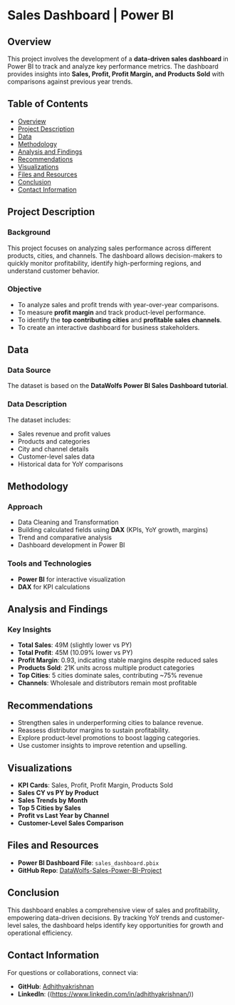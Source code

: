 # Sales Dashboard | Power BI  

## Overview  
This project involves the development of a **data-driven sales dashboard** in Power BI to track and analyze key performance metrics. The dashboard provides insights into **Sales, Profit, Profit Margin, and Products Sold** with comparisons against previous year trends.  

## Table of Contents  
- [Overview](#overview)  
- [Project Description](#project-description)  
- [Data](#data)  
- [Methodology](#methodology)  
- [Analysis and Findings](#analysis-and-findings)  
- [Recommendations](#recommendations)  
- [Visualizations](#visualizations)  
- [Files and Resources](#files-and-resources)  
- [Conclusion](#conclusion)  
- [Contact Information](#contact-information)  

## Project Description  
### Background  
This project focuses on analyzing sales performance across different products, cities, and channels. The dashboard allows decision-makers to quickly monitor profitability, identify high-performing regions, and understand customer behavior.  

### Objective  
- To analyze sales and profit trends with year-over-year comparisons.  
- To measure **profit margin** and track product-level performance.  
- To identify the **top contributing cities** and **profitable sales channels**.  
- To create an interactive dashboard for business stakeholders.  

## Data  
### Data Source  
The dataset is based on the **DataWolfs Power BI Sales Dashboard tutorial**.  

### Data Description  
The dataset includes:  
- Sales revenue and profit values  
- Products and categories  
- City and channel details  
- Customer-level sales data  
- Historical data for YoY comparisons  

## Methodology  
### Approach  
- Data Cleaning and Transformation  
- Building calculated fields using **DAX** (KPIs, YoY growth, margins)  
- Trend and comparative analysis  
- Dashboard development in Power BI  

### Tools and Technologies  
- **Power BI** for interactive visualization  
- **DAX** for KPI calculations  

## Analysis and Findings  
### Key Insights  
- **Total Sales**: 49M (slightly lower vs PY)  
- **Total Profit**: 45M (10.09% lower vs PY)  
- **Profit Margin**: 0.93, indicating stable margins despite reduced sales  
- **Products Sold**: 21K units across multiple product categories  
- **Top Cities**: 5 cities dominate sales, contributing ~75% revenue  
- **Channels**: Wholesale and distributors remain most profitable  

## Recommendations  
- Strengthen sales in underperforming cities to balance revenue.  
- Reassess distributor margins to sustain profitability.  
- Explore product-level promotions to boost lagging categories.  
- Use customer insights to improve retention and upselling.  

## Visualizations  
- **KPI Cards**: Sales, Profit, Profit Margin, Products Sold  
- **Sales CY vs PY by Product**  
- **Sales Trends by Month**  
- **Top 5 Cities by Sales**  
- **Profit vs Last Year by Channel**  
- **Customer-Level Sales Comparison**  

## Files and Resources  
- **Power BI Dashboard File**: `sales_dashboard.pbix`  
- **GitHub Repo**: [DataWolfs-Sales-Power-BI-Project](https://github.com/Adhithyakrishnan/DataWolfs-Sales-Power-BI-Project)  

## Conclusion  
This dashboard enables a comprehensive view of sales and profitability, empowering data-driven decisions. By tracking YoY trends and customer-level sales, the dashboard helps identify key opportunities for growth and operational efficiency.  

## Contact Information  
For questions or collaborations, connect via:  
- **GitHub**: [Adhithyakrishnan](https://github.com/Adhithyakrishnan)  
- **LinkedIn**: ((https://www.linkedin.com/in/adhithyakrishnan/))  
